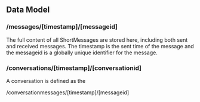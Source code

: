 ## Data Model

### /messages/[timestamp]/[messageid]
The full content of all ShortMessages are stored here, including both sent and received messages.
The timestamp is the sent time of the message and the messageid is a globally unique identifier for
the message.

### /conversations/[timestamp]/[conversationid]
A conversation is defined as the

/conversationmessages/[timestamp]/[messageid]